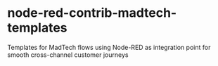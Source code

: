 # node-red-contrib-madtech-templates
Templates for MadTech flows using Node-RED as integration point for smooth cross-channel customer journeys  
